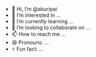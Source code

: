 - 👋 Hi, I’m @akuripai
- 👀 I’m interested in ...
- 🌱 I’m currently learning ...
- 💞️ I’m looking to collaborate on ...
- 📫 How to reach me ...
- 😄 Pronouns: ...
- ⚡ Fun fact: ...

<!---
akuripai/akuripai is a ✨ special ✨ repository because its `README.md` (this file) appears on your GitHub profile.
You can click the Preview link to take a look at your changes.
--->
